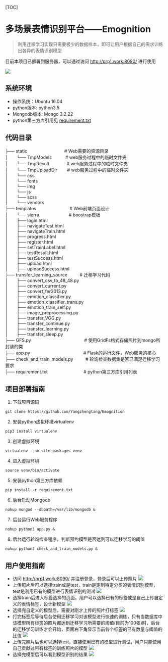 [TOC]
# 多场景表情识别平台——Emognition

> 利用迁移学习实现只需要极少的数据样本，即可让用户根据自己的需求训练出各异的表情识别模型

目前本项目已部署到服务器，可以通过访问 http://prp1.work:8090/ 进行使用

![](./pics_for_readme/homepage.png)

## 系统环境
- 操作系统：Ubuntu 16.04
- python版本: python3.5 
- Mongodb版本: Mongo 3.2.22
- python第三方库引用见 [requirement.txt](./requirement.txt)

## 代码目录
├── static &nbsp; &nbsp; &nbsp; &nbsp;  &nbsp; &nbsp;&nbsp; &nbsp; &nbsp; &nbsp; &nbsp; &nbsp; &nbsp; &nbsp;&nbsp;&nbsp;&nbsp;# Web需要的资源目录  
│ &nbsp; &nbsp; &nbsp;  └── TmpModels&nbsp; &nbsp; &nbsp; &nbsp; &nbsp; &nbsp;# web服务过程中的临时文件夹  
│ &nbsp; &nbsp; &nbsp;  └── TmpResult  &nbsp; &nbsp; &nbsp; &nbsp; &nbsp; &nbsp; &nbsp;# web服务过程中的临时文件夹  
│  &nbsp; &nbsp; &nbsp; └── TmpUploadDir &nbsp; &nbsp; &nbsp; &nbsp;# web服务过程中的临时文件夹  
│ &nbsp; &nbsp; &nbsp;  └── css  
│ &nbsp; &nbsp; &nbsp;  └── fonts  
│ &nbsp; &nbsp; &nbsp;  └── img  
│ &nbsp; &nbsp; &nbsp;  └── js  
│ &nbsp; &nbsp; &nbsp;  └── scss  
│ &nbsp; &nbsp; &nbsp;  └── vendors  
├── templates &nbsp; &nbsp; &nbsp; &nbsp; &nbsp; &nbsp; &nbsp; &nbsp; &nbsp; &nbsp; &nbsp; &nbsp;&nbsp;&nbsp;&nbsp;# Web前端页面设计  
│ &nbsp; &nbsp; &nbsp;  └── sierra&nbsp; &nbsp; &nbsp; &nbsp; &nbsp; &nbsp; &nbsp; &nbsp; &nbsp; &nbsp; &nbsp; &nbsp; # boostrap模板  
│ &nbsp; &nbsp; &nbsp;  ├── login.html  
│ &nbsp; &nbsp; &nbsp;  ├── navigateTest.html  
│ &nbsp; &nbsp; &nbsp;  ├── navigateTrain.html  
│ &nbsp; &nbsp; &nbsp;  ├── progress.html  
│ &nbsp; &nbsp; &nbsp;  ├── register.html  
│ &nbsp; &nbsp; &nbsp;  ├── setTrainLabel.html  
│ &nbsp; &nbsp; &nbsp;  ├── testResult.html  
│ &nbsp; &nbsp; &nbsp;  ├── testSuccess.html  
│ &nbsp; &nbsp; &nbsp;  ├── upload.html  
│ &nbsp; &nbsp; &nbsp;  ├── uploadSuccess.html  
├── transfer_learning_source &nbsp; &nbsp; &nbsp; &nbsp;  &nbsp;# 迁移学习代码  
│ &nbsp; &nbsp; &nbsp;  ├── convert_csv_to_48_48.py  
│ &nbsp; &nbsp; &nbsp;  ├── convert_current.py  
│ &nbsp; &nbsp; &nbsp;  ├── convert_fer2013.py  
│ &nbsp; &nbsp; &nbsp;  ├── emotion_classifier.py  
│ &nbsp; &nbsp; &nbsp;  ├── emotion_classifier_trans.py  
│ &nbsp; &nbsp; &nbsp;  ├── emotion_train_self.py  
│ &nbsp; &nbsp; &nbsp;  ├── image_preprocessing.py  
│ &nbsp; &nbsp; &nbsp;  ├── transfer_VGG.py  
│ &nbsp; &nbsp; &nbsp;  ├── transfer_continue.py  
│ &nbsp; &nbsp; &nbsp;  ├── transfer_learning.py  
│ &nbsp; &nbsp; &nbsp;  ├── transfer_sleep.py  
├── GFS.py &nbsp; &nbsp; &nbsp; &nbsp; &nbsp; &nbsp; &nbsp; &nbsp; &nbsp; &nbsp; &nbsp; &nbsp;&nbsp;&nbsp;&nbsp;&nbsp;&nbsp;&nbsp;&nbsp;&nbsp;&nbsp;&nbsp;&nbsp;&nbsp;&nbsp;&nbsp;&nbsp;&nbsp;&nbsp;&nbsp;&nbsp;# 使用GridFs格式存储照片到mongo所封装的类  
├── app.py &nbsp; &nbsp; &nbsp; &nbsp; &nbsp; &nbsp; &nbsp; &nbsp; &nbsp; &nbsp; &nbsp; &nbsp;&nbsp;&nbsp;&nbsp;&nbsp;&nbsp;&nbsp;&nbsp;&nbsp;&nbsp;&nbsp;&nbsp;&nbsp;&nbsp;&nbsp;&nbsp;&nbsp;&nbsp;&nbsp;&nbsp;# Flask的运行文件，Web服务的核心  
├── check_and_train_models.py &nbsp; &nbsp; &nbsp; &nbsp; &nbsp;# 轮询检查数据集是否已满足迁移学习要求  
├── requirement.txt &nbsp; &nbsp; &nbsp;  &nbsp; &nbsp; &nbsp; &nbsp; &nbsp; &nbsp; &nbsp; &nbsp; &nbsp;&nbsp; &nbsp;&nbsp;&nbsp;# python第三方库引用列表
## 项目部署指南

1. 下载项目源码
```
git clone https://github.com/Yangzhengtang/Emognition
```

2. 安装python虚拟环境virtualenv
```
pip3 install virtualenv
```

3. 创建虚拟环境
```
virtualenv --no-site-packages venv
```

4. 进入虚拟环境
```
source venv/bin/activate
```

5. 安装python第三方库依赖
```
pip install -r requirement.txt
```

6. 后台启动Mongodb
```
nohup mongod --dbpath=/var/lib/mongodb &
```

7. 后台运行Web服务程序
```
nohup python3 app.py &
```

8. 后台运行轮询检查程序，判断预约模型是否达到可以迁移学习的阈值
```
nohup python3 check_and_train_models.py &
```

## 用户使用指南
- 访问 http://prp1.work:8090/ 并注册登录，登录后可以上传照片
![](./pics_for_readme/pic7.png)
- 上传照片后可以选择train或是test，train是定制特定分类的表情识别模型，test是利用已有的模型进行表情识别的测试
![](./pics_for_readme/pic1.png)
- 选择train后进入标签选择的页面，用户可以选择已有的标签或是自己上传自定义的表情标签，设计新模型
![](./pics_for_readme/pic2.png)
- 选择完自定义的模型后，需要对刚才上传的照片打标签
![](./pics_for_readme/pic3.png)
- 打完标签后等待后台使用迁移学习对该模型进行快速的训练，只有当数据库中该模型所有标签的照片都达到迁移学习所需要的阈值(目前为100张)时，后台的迁移学习训练才会开始，页面右下角显示当前各个标签的已有数量与阈值的比值
![](./pics_for_readme/pic4.png)
- 上传完照片后也可以选择test，直接使用已有的模型进行测试，用户只能使用自己贡献过带有标签的训练照片的模型
![](./pics_for_readme/pic5.png)
- 选择完模型后可以看到模型识别的结果
![](./pics_for_readme/pic6.png)